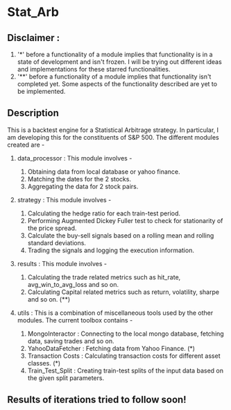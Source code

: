 # Stat_Arb

## Disclaimer : 
1) '*' before a functionality of a module implies that functionality is in a state of development and isn't frozen. I will be trying out different ideas and implementations for these starred functionalities.
2) '**' before a functionality of a module implies that functionality isn't completed yet. Some aspects of the functionality described are yet to be implemented.

## Description
This is a backtest engine for a Statistical Arbitrage strategy. In particular, I am developing this for the constituents of S&P 500.
The different modules created are - 
1) data_processor : This module involves - 
    1. Obtaining data from local database or yahoo finance.
    2. Matching the dates for the 2 stocks.
    3. Aggregating the data for 2 stock pairs.

2) strategy : This module involves - 
    1. Calculating the hedge ratio for each train-test period.
    2. Performing Augmented Dickey Fuller test to check for stationarity of the price spread.
    3. Calculate the buy-sell signals based on a rolling mean and rolling standard deviations.
    4. Trading the signals and logging the execution information.

3) results : This module involves - 
    1. Calculating the trade related metrics such as hit_rate, avg_win_to_avg_loss and so on.
    2. Calculating Capital related metrics such as return, volatility, sharpe and so on. (**)

4) utils : This is a combination of miscellaneous tools used by the other modules. The current toolbox contains - 
    1. MongoInteractor : Connecting to the local mongo database, fetching data, saving trades and so on.
    2. YahooDataFetcher : Fetching data from Yahoo Finance. (*)
    3. Transaction Costs : Calculating transaction costs for different asset classes. (*)
    4. Train_Test_Split : Creating train-test splits of the input data based on the given split parameters.


## Results of iterations tried to follow soon!
